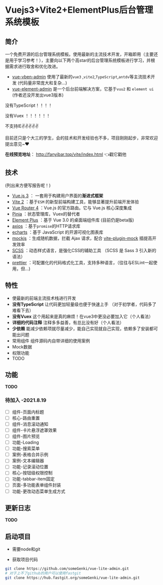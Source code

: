 # Vuejs3+Vite2+ElementPlus后台管理系统模板

## 简介

一个免费开源的后台管理系统模板。使用最新的主流技术开发，开箱即用（主要还是用于学习参考！），主要向以下两个高star的后台管理系统模板进行学习，并根据需求进行取舍和优化改进。

- [vue-vben-admin](https://github.com/anncwb/vue-vben-admin)  使用了最新的`vue3`
  ,`vite2`,`TypeScript`,`antdv`等主流技术开发 (代码量非常庞大和复杂...)
- [vue-element-admin](https://github.com/PanJiaChen/vue-element-admin)
  是一个后台前端解决方案，它基于`vuu2` 和 `element ui`  (作者还没开发出vue3版本)

没有TypeScript！！！！

没有Vuex ！！！！！！

不支持IE:v::v::v::v::v:

目前还只是个大三的学生，会的技术和开发经验也不多，项目刚刚起步，非常欢迎提出意见~:heart:

**在线预览地址**： http://fanyibar.top/vite/index.html   👈戳它戳他

## 技术

(列出来方便写报告呢！)

- [Vue.js 3](https://v3.cn.vuejs.org/) ： 一套用于构建用户界面的**渐进式框架**
- [Vite 2](https://cn.vitejs.dev/) ：基于`ESM` 的新型前端构建工具，能够显著提升前端开发体验
- [Vue Router 4](https://next.router.vuejs.org/zh/) ：Vue.js 的官方路由。它与 Vue.js 核心深度集成
- [Pinia](https://pinia.esm.dev/) ：状态管理库，Vuex的替代者
- [Element Plus](https://element-plus.gitee.io/) ：基于 Vue 3.0 的桌面端组件库 (目前仍是beta版)
- [axios](https://echarts.apache.org/zh/index.html) ：基于`promise`的HTTP请求库
- [echarts](https://axios-http.com/zh/) ：基于 JavaScript 的开源可视化图表库
- [mockjs](http://mockjs.com/) ：生成随机数据，拦截 Ajax 请求，配合 [vite-plugin-mock](https://github.com/anncwb/vite-plugin-mock) 插提高开发效率
- [SCSS](https://www.sass.hk/docs/) ：动态样式语言，是强化CSS的辅助工具 （SCSS 是 Sass 3 引入新的语法）
- [prettier](https://prettier.io/) ：可配置化的代码格式化工具，支持多种语言，（往往与ESLint一起使用，但...)

## 特性

- 使最新的前端主流技术栈进行开发
- **没有TypeScript** 让代码更加轻量级也便于快速上手 （对于初学者，代码多了难看下去）
- **没有Vuex** 这个用起来是真的麻烦！在vue3中更没必要加入它（个人看法）
- **详细的代码注释**  注释多多益善，有总比没有好（个人看法）
- **少依赖** 能减少依赖项就尽量减少，能自己实现就自己实现，依赖多了安装都可能出问题
- 常用组件 组件源码内自带详细的使用案例
- Mock数据
- 权限功能
- TODO

## 功能

**TODO**

### 待加入 -2021.8.19

- [ ] 组件-页面内标题
- [ ] 核心-路由重置
- [ ] 组件-消息滚动通知
- [ ] 组件-卡片悬浮遮罩效果
- [ ] 组件-图片预览
- [ ] 功能-Loading
- [ ] 功能-搜索菜单
- [ ] 案例-表格合并示例
- [ ] 案例-文本编辑器
- [ ] 功能-记录滚动位置
- [ ] 核心-按钮级权限控制
- [ ] 功能-tabbar-item固定
- [ ] 页面-多功能表单组件封装
- [ ] 功能-更改动态菜单生成方式

## 更新日志

**TODO**

## 启动项目

- 需要node和git

- 获取项目代码

````sh
git clone https://github.com/someGenki/vue-lite-admin.git
# 对于上不了github的用户可以使用fastgit
git clone https://hub.fastgit.org/someGenki/vue-lite-admin.git
````


